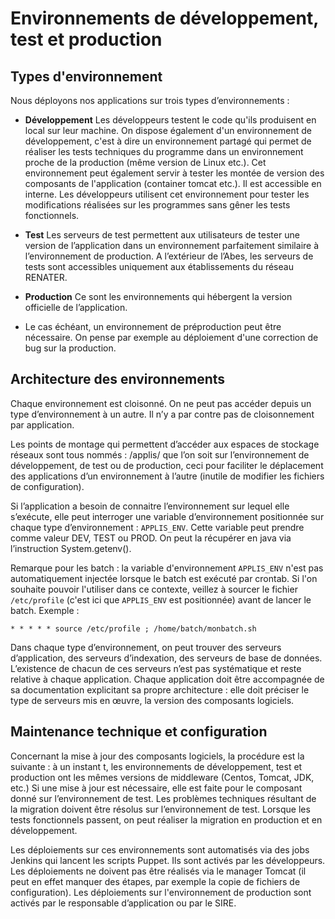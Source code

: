 # Environnements de développement, test et production

## Types d'environnement
Nous déployons nos applications sur trois types d’environnements :
* __Développement__
Les développeurs testent le code qu'ils produisent en local sur leur machine. On dispose également d'un environnement de développement, c'est à dire un environnement partagé qui permet de réaliser les tests techniques du programme dans un environnement proche de la production (même version de Linux etc.). Cet environnement peut également servir à tester les montée de version des composants de l'application (container tomcat etc.). Il est accessible en interne.
Les développeurs utilisent cet environnement pour tester les modifications réalisées sur les programmes sans gêner les tests fonctionnels. 
* __Test__
Les serveurs de test permettent aux utilisateurs de tester une version de l’application dans un environnement parfaitement similaire à l’environnement de production. 
A l’extérieur de l’Abes, les serveurs de tests sont accessibles uniquement aux établissements du réseau RENATER. 

* __Production__
Ce sont les environnements qui hébergent la version officielle de l’application. 

* Le cas échéant, un environnement de préproduction peut être nécessaire. On pense par exemple au déploiement d'une correction de bug sur la production.

## Architecture des environnements

Chaque environnement est cloisonné. On ne peut pas accéder depuis un type d’environnement à un autre. Il n’y a par contre pas de cloisonnement par application. 

Les points de montage qui permettent d’accéder aux espaces de stockage réseaux sont tous nommés : /applis/ que l’on soit sur l’environnement de développement, de test ou de production, ceci pour faciliter le déplacement des applications d’un environnement à l’autre (inutile de modifier les fichiers de configuration). 

Si l’application a besoin de connaitre l’environnement sur lequel elle s’exécute, elle peut interroger une variable d’environnement positionnée sur chaque type d’environnement : `APPLIS_ENV`. Cette variable peut prendre comme valeur DEV, TEST ou PROD. On peut la récupérer en java via l’instruction System.getenv().

Remarque pour les batch : la variable d'environnement `APPLIS_ENV` n'est pas automatiquement injectée lorsque le batch est exécuté par crontab. Si l'on souhaite pouvoir l'utiliser dans ce contexte, veillez à sourcer le fichier `/etc/profile` (c'est ici que `APPLIS_ENV` est positionnée) avant de lancer le batch. Exemple :
```cron
* * * * * source /etc/profile ; /home/batch/monbatch.sh
```

Dans chaque type d’environnement, on peut trouver des serveurs d’application, des serveurs d’indexation, des serveurs de base de données. L’existence de chacun de ces serveurs n’est pas systématique et reste relative à chaque application. Chaque application doit être accompagnée de sa documentation explicitant sa propre architecture : elle doit préciser le type de serveurs mis en œuvre, la version des composants logiciels.

## Maintenance technique et configuration
Concernant la mise à jour des composants logiciels, la procédure est la suivante : à un instant t, les environnements de développement, test et production ont les mêmes versions de middleware (Centos, Tomcat, JDK, etc.) Si une mise à jour est nécessaire, elle est faite pour le composant donné sur l’environnement de test. Les problèmes techniques résultant de la migration doivent être résolus sur l’environnement de test. Lorsque les tests fonctionnels passent, on peut réaliser la migration en production et en développement.

Les déploiements sur ces environnements sont automatisés via des jobs Jenkins qui lancent les scripts Puppet. Ils sont activés par les développeurs. Les déploiements ne doivent pas être réalisés via le manager Tomcat (il peut en effet manquer des étapes, par exemple la copie de fichiers de configuration).
Les déploiements sur l'environnement de production sont activés par le responsable d’application ou par le SIRE.
